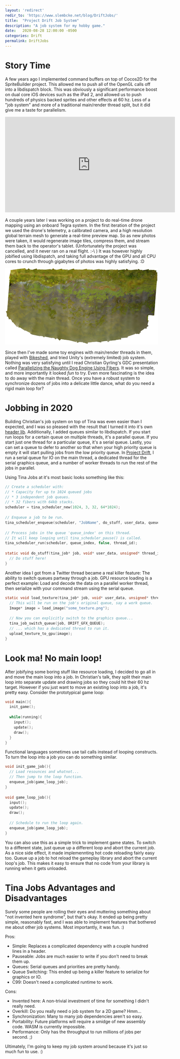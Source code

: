 ```yaml
---
layout: 'redirect'
redir_to: 'https://www.slembcke.net/blog/DriftJobs/'
title:  "Project Drift Job System"
description: "A job system for my hobby game."
date:   2020-08-28 12:00:00 -0500
categories: Drift
permalink: DriftJobs
---
```


# Story Time

A few years ago I implemented command buffers on top of Cocos2D for the SpriteBuilder project. This allowed me to push all of the OpenGL calls off into a libdispatch block. This was obviously a significant performance boost on dual core iOS devices such as the iPad 2, and allowed us to push hundreds of physics backed sprites and other effects at 60 hz. Less of a "job system" and more of a traditional main/render thread split, but it did give me a taste for parallelism.

<iframe width="560" height="315" src="https://www.youtube.com/embed/eJsnCOkG8qs" frameborder="0" allow="accelerometer; autoplay; encrypted-media; gyroscope; picture-in-picture" allowfullscreen></iframe>

A couple years later I was working on a project to do real-time drone mapping using an onboard Tegra system. In the first iteration of the project we used the drone's telemetry, a calibrated camera, and a high resolution global terrain mesh to generate a real-time preview map. So as new photos were taken, it would regenerate image tiles, compress them, and stream them back to the operator's tablet. (Unfortunately the project was cancelled, and it never ran on a real flight. :-\ ) It was however highly jobified using libdispatch, and taking full advantage of the GPU and all CPU cores to crunch through gigabytes of photos was highly satisfying. :D

![RealTimeMapping](images/RealTimeMapping.jpg)

Since then I've made some toy engines with main/render threads in them, played with [Bikeshed](https://github.com/DanEngelbrecht/bikeshed), and tried Unity's (extremely limited) job system. Nothing was very satisfying until I read Christian Gyrling's GDC presentation called [Parallelizing the Naughty Dog Engine Using Fibers](https://www.gdcvault.com/play/1022186/Parallelizing-the-Naughty-Dog-Engine). It was so simple, and more importantly it looked _fun_ to try. Even more fascinating is the idea to do away with the main thread. Once you have a robust system to synchronize dozens of jobs into a delicate little dance, what do you need a rigid main loop for?

# Jobbing in 2020

Building Christian's job system on top of Tina was even easier than I expected, and I was so pleased with the result that I turned it into it's own [header lib](https://github.com/slembcke/Tina/blob/master/tina_jobs.h). Additionally, I added queues similar to libdispatch. If you start run loops for a certain queue on multiple threads, it's a parallel queue. If you start just one thread for a particular queue, it's a serial queue. Lastly, you can set a queue to defer to another so that when your high priority queue is empty it will start pulling jobs from the low priority queue. In [Project Drift](ProjectDrift), I run a serial queue for IO on the main thread, a dedicated thread for the serial graphics queue, and a number of worker threads to run the rest of the jobs in parallel.

Using Tina Jobs at it's most basic looks something like this:
```c
// Create a scheduler with:
// * Capacity for up to 1024 queued jobs
// * 3 independent job queues.
// * 32 fibers with 64kb stacks.
scheduler = tina_scheduler_new(1024, 3, 32, 64*1024);

// Enqueue a job to be run.
tina_scheduler_enqueue(scheduler, "JobName", do_stuff, user_data, queue_index, group);

// Process jobs in the queue 'queue_index' on this thread.
// It will keep looping until tina_scheduler_pause() is called.
tina_scheduler_run(scheduler, queue_index, false, thread_id);

static void do_stuff(tina_job* job, void* user_data, unsigned* thread_id){
  // Do stuff here!
}
```

Another idea I got from a Twitter thread became a real killer feature: The ability to switch queues partway through a job. GPU resource loading is a perfect example: Load and decode the data on a parallel worker thread, then serialize with your command stream using the serial queue.

```c
static void load_texture(tina_job* job, void* user_data, unsigned* thread_id){
  // This will be run on the job's original queue, say a work queue.
  Image* image = load_image("some_texture.png");
  
  // Now you can explicitly switch to the graphics queue...
  tina_job_switch_queue(job, DRIFT_GFX_QUEUE);
  // ... which has a dedicated thread to run it.
  upload_texture_to_gpu(image);
}
```

# Look ma! No main loop!

After jobifying some boring stuff like resource loading, I decided to go all in and move the main loop into a job. In Christian's talk, they split their main loop into separate update and drawing jobs so they could hit their 60 hz target. However if you just want to move an existing loop into a job, it's pretty easy. Consider the prototypical game loop:

```c
void main(){
  init_game();
  
  while(running){
    input();
    update();
    draw();
  }
}
```

Functional languages sometimes use tail calls instead of looping constructs. To turn the loop into a job you can do something similar.

```c
void init_game_job(){
  // Load resounces and whatnot...
  // Then jump to the loop function.
  enqueue_job(game_loop_job);
}

void game_loop_job(){
  input();
  update();
  draw();
  
  // Schedule to run the loop again.
  enqueue_job(game_loop_job);
}
```

You can also use this as a simple trick to implement game states. To switch to a different state, just queue up a different loop and abort the current job. As a nice side effect, it made implemennting hot code reloading fairly easy too. Queue up a job to hot reload the gameplay library and abort the current loop's job. This makes it easy to ensure that no code from your library is running when it gets unloaded. 

# Tina Jobs Advantages and Disadvantages

Surely some people are rolling their eyes and muttering something about "not invented here syndrome", but that's okay. It ended up being pretty simple, reasonably fast, and I was able to implement features that bothered me about other job systems. Most importantly, it was fun. :)

Pros:
* Simple: Replaces a complicated dependency with a couple hundred lines in a header.
* Pauseable: Jobs are much easier to write if you don't need to break them up.
* Queues: Serial queues and priorities are pretty handy.
* Queue Switching: This ended up being a killer feature to serialize for graphics or IO.
* C99: Doesn't need a complicated runtime to work.

Cons:
* Invented here: A non-trivial investment of time for something I didn't really need.
* Overkill: Do you really need o job system for a 2D game? Hmm...
* Synchronization: Many to many job dependencies aren't so easy.
* Portability: Future platforms will require a smidge of new assembly code. WASM is currently impossible.
* Performance: Only has the throughput to run millions of jobs per second. ;)

Ultimately, I'm going to keep my job system around because it's just so much fun to use. :)

